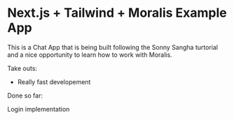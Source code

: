 # Next.js + Tailwind + Moralis Example App

This is a Chat App that is being built following the Sonny Sangha turtorial and
a nice opportunity to learn how to work with Moralis.

Take outs:

- Really fast developement

Done so far:

Login implementation
